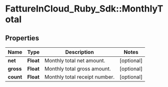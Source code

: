 # FattureInCloud_Ruby_Sdk::MonthlyTotal

## Properties

| Name | Type | Description | Notes |
| ---- | ---- | ----------- | ----- |
| **net** | **Float** | Monthly total net amount. | [optional] |
| **gross** | **Float** | Monthly total gross amount. | [optional] |
| **count** | **Float** | Monthly total receipt number. | [optional] |

